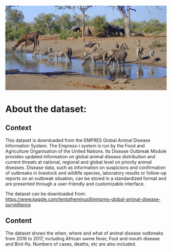 <img 
     src="https://github.com/Kesterchia/Global-animal-diseases/blob/main/Data/kruger_wildlife__banner.jpg?raw=true" 
     alt="Drawing" 
     style="width: 600px;"/>
     
# About the dataset:

## Context
This dataset is downloaded from the EMPRES Global Animal Disease Information System. The Empress-i system is run by the Food and Agriculture Organisation of the United Nations. Its Disease Outbreak Module provides updated information on global animal disease distribution and current threats at national, regional and global level on priority animal diseases. Disease data, such as information on suspicions and confirmation of outbreaks in livestock and wildlife species, laboratory results or follow-up reports on an outbreak situation, can be stored in a standardized format and are presented through a user-friendly and customizable interface.

The dataset can be downloaded from: https://www.kaggle.com/tentotheminus9/empres-global-animal-disease-surveillance

## Content
The dataset shows the when, where and what of animal disease outbreaks from 2016 to 2017, including African swine fever, Foot and mouth disease and Bird-flu. Numbers of cases, deaths, etc are also included.
